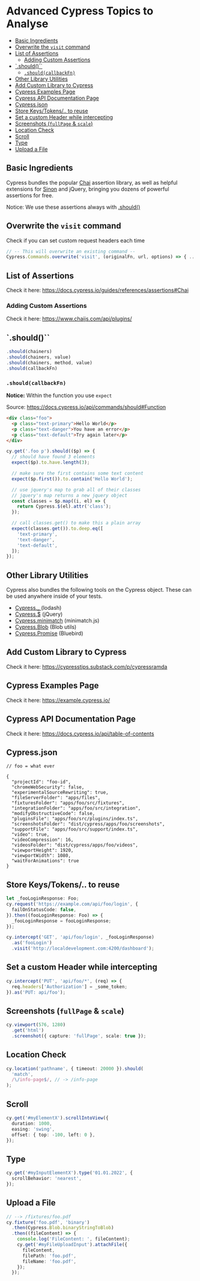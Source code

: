 # Advanced Cypress Topics to Analyse

<!-- @import "[TOC]" {cmd="toc" depthFrom=2 depthTo=6 orderedList=false} -->

<!-- code_chunk_output -->

- [Basic Ingredients](#basic-ingredients)
- [Overwrite the `visit` command](#overwrite-the-visit-command)
- [List of Assertions](#list-of-assertions)
  - [Adding Custom Assertions](#adding-custom-assertions)
- [`.should()``](#should)
  - [`.should(callbackFn)`](#shouldcallbackfn)
- [Other Library Utilities](#other-library-utilities)
- [Add Custom Library to Cypress](#add-custom-library-to-cypress)
- [Cypress Examples Page](#cypress-examples-page)
- [Cypress API Documentation Page](#cypress-api-documentation-page)
- [Cypress.json](#cypressjson)
- [Store Keys/Tokens/.. to reuse](#store-keystokens-to-reuse)
- [Set a custom Header while intercepting](#set-a-custom-header-while-intercepting)
- [Screenshots (`fullPage` & `scale`)](#screenshots-fullpage-scale)
- [Location Check](#location-check)
- [Scroll](#scroll)
- [Type](#type)
- [Upload a File](#upload-a-file)

<!-- /code_chunk_output -->

## Basic Ingredients

<!-- prettier-ignore-start -->
Cypress bundles the popular [Chai](https://docs.cypress.io/guides/references/assertions#Chai) assertion library, as well as helpful extensions for [Sinon](https://docs.cypress.io/guides/references/assertions#Sinon-Chai) and jQuery, bringing you dozens of powerful assertions for free.

Notice: We use these assertions always with [.should()](https://docs.cypress.io/api/commands/should)

<!-- prettier-ignore-end -->

## Overwrite the `visit` command

Check if you can set custom request headers each time

```ts
// -- This will overwrite an existing command --
Cypress.Commands.overwrite('visit', (originalFn, url, options) => { ... })
```

## List of Assertions

Check it here:
<https://docs.cypress.io/guides/references/assertions#Chai>

### Adding Custom Assertions

Check it here: <https://www.chaijs.com/api/plugins/>

## `.should()``

```ts
.should(chainers)
.should(chainers, value)
.should(chainers, method, value)
.should(callbackFn)
```

### `.should(callbackFn)`

**Notice:** Within the function you use `expect`

Source: <https://docs.cypress.io/api/commands/should#Function>

```html
<div class="foo">
  <p class="text-primary">Hello World</p>
  <p class="text-danger">You have an error</p>
  <p class="text-default">Try again later</p>
</div>
```

```ts
cy.get('.foo p').should(($p) => {
  // should have found 3 elements
  expect($p).to.have.length(3);

  // make sure the first contains some text content
  expect($p.first()).to.contain('Hello World');

  // use jquery's map to grab all of their classes
  // jquery's map returns a new jquery object
  const classes = $p.map((i, el) => {
    return Cypress.$(el).attr('class');
  });

  // call classes.get() to make this a plain array
  expect(classes.get()).to.deep.eq([
    'text-primary',
    'text-danger',
    'text-default',
  ]);
});
```

## Other Library Utilities

Cypress also bundles the following tools on the Cypress object.
These can be used anywhere inside of your tests.

<!-- prettier-ignore-start -->

- [Cypress._ ](https://docs.cypress.io/api/utilities/_) (lodash)
- [Cypress.\$](https://docs.cypress.io/api/utilities/$) (jQuery)
- [Cypress.minimatch](Cypress.minimatch) (minimatch.js)
- [Cypress.Blob](https://docs.cypress.io/api/utilities/blob) (Blob utils)
- [Cypress.Promise](https://docs.cypress.io/api/utilities/promise) (Bluebird)

<!-- prettier-ignore-end -->

## Add Custom Library to Cypress

Check it here: <https://cypresstips.substack.com/p/cypressramda>

## Cypress Examples Page

Check it here: <https://example.cypress.io/>

## Cypress API Documentation Page

Check it here: <https://docs.cypress.io/api/table-of-contents>

## Cypress.json

```jsonc
// foo = what ever

{
  "projectId": "foo-id",
  "chromeWebSecurity": false,
  "experimentalSourceRewriting": true,
  "fileServerFolder": "apps/files",
  "fixturesFolder": "apps/foo/src/fixtures",
  "integrationFolder": "apps/foo/src/integration",
  "modifyObstructiveCode": false,
  "pluginsFile": "apps/foo/src/plugins/index.ts",
  "screenshotsFolder": "dist/cypress/apps/foo/screenshots",
  "supportFile": "apps/foo/src/support/index.ts",
  "video": true,
  "videoCompression": 16,
  "videosFolder": "dist/cypress/apps/foo/videos",
  "viewportHeight": 1920,
  "viewportWidth": 1080,
  "waitForAnimations": true
}
```

## Store Keys/Tokens/.. to reuse

```ts
let _fooLoginResponse: Foo;
cy.request('https://example.com/api/foo/login', {
  failOnStatusCode: false,
}).then((fooLoginResponse: Foo) => {
  _fooLoginResponse = fooLoginResponse;
});

cy.intercept('GET', 'api/foo/login', _fooLoginResponse)
  .as('fooLogin')
  .visit('http://localdevelopment.com:4200/dashboard');
```

## Set a custom Header while intercepting

```ts
cy.intercept('PUT', 'api/foo/*', (req) => {
  req.headers['Authorization'] = _some_token;
}).as('PUT: api/foo');
```

## Screenshots (`fullPage` & `scale`)

```ts
cy.viewport(576, 1280)
  .get('html')
  .screenshot({ capture: 'fullPage', scale: true });
```

## Location Check

```ts
cy.location('pathname', { timeout: 20000 }).should(
  'match',
  /\/info-page$/, // -> /info-page
);
```

## Scroll

```ts
cy.get('#myElementX').scrollIntoView({
  duration: 1000,
  easing: 'swing',
  offset: { top: -100, left: 0 },
});
```

## Type

```ts
cy.get('#myInputElementX').type('01.01.2022', {
  scrollBehavior: 'nearest',
});
```

## Upload a File

```ts
// --> /fixtures/foo.pdf
cy.fixture('foo.pdf', 'binary')
  .then(Cypress.Blob.binaryStringToBlob)
  .then((fileContent) => {
    console.log('FileContent: ', fileContent);
    cy.get('#myFileUploadInput').attachFile({
      fileContent,
      filePath: 'foo.pdf',
      fileName: 'foo.pdf',
    });
  });
```
